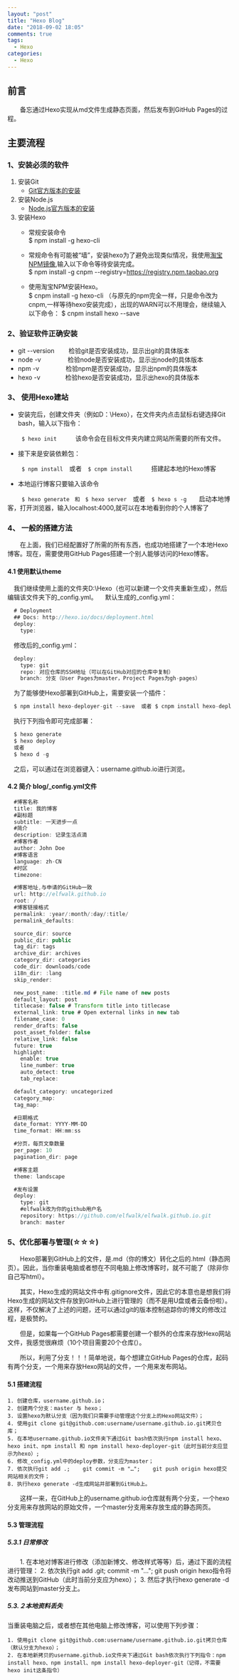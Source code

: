```yaml
---
layout: "post"
title: "Hexo Blog"
date: "2018-09-02 18:05"
comments: true
tags:
  - Hexo
categories:
  - Hexo
---
```



## 前言
　　备忘通过Hexo实现从md文件生成静态页面，然后发布到GitHub Pages的过程。

## 主要流程
### 1、安装必须的软件
1. 安装Git
   - [Git官方版本的安装](http://git-scm.com/download/win)
2. 安装Node.js
   - [Node.js官方版本的安装](https://nodejs.org/en/)
3. 安装Hexo
   - 常规安装命令<br/>
    $ npm install -g hexo-cli

   - 常规命令有可能被“墙”，安装hexo为了避免出现类似情况，我使用[淘宝NPM镜像](https://npm.taobao.org),输入以下命令等待安装完成。<br/>
   $ npm install -g cnpm --registry=https://registry.npm.taobao.org

   - 使用淘宝NPM安装Hexo。<br/>
   $ cnpm install -g hexo-cli   （与原先的npm完全一样，只是命令改为cnpm,一样等待hexo安装完成），出现的WARN可以不用理会，继续输入以下命令：
   $ cnpm install hexo --save

<!--more-->




### 2、验证软件正确安装
- git --version     　　检验git是否安装成功，显示出git的具体版本
- node -v   　　　　检验node是否安装成功，显示出node的具体版本
- npm -v     　　　　检验npm是否安装成功，显示出npm的具体版本
- hexo -v　　　　检验hexo是否安装成功，显示出hexo的具体版本


### 3、 使用Hexo建站




- 安装完后，创建文件夹（例如D：\Hexo），在文件夹内点击鼠标右键选择Git bash，输入以下指令：

　　 `$ hexo init`　　　该命令会在目标文件夹内建立网站所需要的所有文件。

- 接下来是安装依赖包：

　　 `$ npm install`　或者　`$ cnpm install`　　　搭建起本地的Hexo博客

- 本地运行博客只要输入该命令

　　 `$ hexo generate　和　$ hexo server`　或者　`$ hexo s -g`　　启动本地博客，打开浏览器，输入localhost:4000,就可以在本地看到你的个人博客了


### 4、 一般的搭建方法

　　在上面，我们已经配置好了所需的所有东西，也成功地搭建了一个本地Hexo博客。现在，需要使用GitHub Pages搭建一个别人能够访问的Hexo博客。
#### 4.1 使用默认theme

　我们继续使用上面的文件夹D:\Hexo（也可以新建一个文件夹重新生成），然后编辑该文件夹下的_config.yml。
　默认生成的_config.yml：
``` Java
  # Deployment
  ## Docs: http://hexo.io/docs/deployment.html
  deploy:
    type:
```
　修改后的_config.yml：
``` Java
  deploy:
    type: git
    repo: 对应仓库的SSH地址（可以在GitHub对应的仓库中复制）
    branch: 分支（User Pages为master，Project Pages为gh-pages）
```

　为了能够使Hexo部署到GitHub上，需要安装一个插件：
``` Java
  $ npm install hexo-deployer-git --save  或者 $ cnpm install hexo-deployer-git --save
```

　执行下列指令即可完成部署：
``` Java
  $ hexo generate
  $ hexo deploy
  或者
  $ hexo d -g
```
　之后，可以通过在浏览器键入：username.github.io进行浏览。

#### 4.2 简介 blog/_config.yml文件
``` Java
  #博客名称
  title: 我的博客
  #副标题
  subtitle: 一天进步一点
  #简介
  description: 记录生活点滴
  #博客作者
  author: John Doe
  #博客语言
  language: zh-CN
  #时区
  timezone:

  #博客地址,与申请的GitHub一致
  url: http://elfwalk.github.io
  root: /
  #博客链接格式
  permalink: :year/:month/:day/:title/
  permalink_defaults:

  source_dir: source
  public_dir: public
  tag_dir: tags
  archive_dir: archives
  category_dir: categories
  code_dir: downloads/code
  i18n_dir: :lang
  skip_render:

  new_post_name: :title.md # File name of new posts
  default_layout: post
  titlecase: false # Transform title into titlecase
  external_link: true # Open external links in new tab
  filename_case: 0
  render_drafts: false
  post_asset_folder: false
  relative_link: false
  future: true
  highlight:
    enable: true
    line_number: true
    auto_detect: true
    tab_replace:

  default_category: uncategorized
  category_map:
  tag_map:

  #日期格式
  date_format: YYYY-MM-DD
  time_format: HH:mm:ss

  #分页，每页文章数量
  per_page: 10
  pagination_dir: page

  #博客主题
  theme: landscape

  #发布设置
  deploy:
    type: git
    #elfwalk改为你的github用户名
    repository: https://github.com/elfwalk/elfwalk.github.io.git
    branch: master
```


### 5、优化部署与管理(☆☆☆)
　　Hexo部署到GitHub上的文件，是.md（你的博文）转化之后的.html（静态网页）。因此，当你重装电脑或者想在不同电脑上修改博客时，就不可能了（除非你自己写html）。

　　其实，Hexo生成的网站文件中有.gitignore文件，因此它的本意也是想我们将Hexo生成的网站文件存放到GitHub上进行管理的（而不是用U盘或者云备份啦）。这样，不仅解决了上述的问题，还可以通过git的版本控制追踪你的博文的修改过程，是极赞的。

　　但是，如果每一个GitHub Pages都需要创建一个额外的仓库来存放Hexo网站文件，我感觉很麻烦（10个项目需要20个仓库(）。

　　所以，利用了分支！！！简单地说，每个想建立GitHub Pages的仓库，起码有两个分支，一个用来存放Hexo网站的文件，一个用来发布网站。

#### 5.1 搭建流程

    1. 创建仓库，username.github.io；
    2. 创建两个分支：master 与 hexo；
    3. 设置hexo为默认分支（因为我们只需要手动管理这个分支上的Hexo网站文件）；
    4. 使用git clone git@github.com:username/username.github.io.git拷贝仓库；
    5. 在本地username.github.io文件夹下通过Git bash依次执行npm install hexo、hexo init、npm install 和 npm install hexo-deployer-git（此时当前分支应显示为hexo）;
    6. 修改_config.yml中的deploy参数，分支应为master；
    7. 依次执行git add .;    git commit -m "…";    git push origin hexo提交网站相关的文件；
    8. 执行hexo generate -d生成网站并部署到GitHub上。

　　这样一来，在GitHub上的username.github.io仓库就有两个分支，一个hexo分支用来存放网站的原始文件，一个master分支用来存放生成的静态网页。
#### 5.3 管理流程
##### 5.3.1 日常修改

　　1. 在本地对博客进行修改（添加新博文、修改样式等等）后，通过下面的流程进行管理：
    2. 依次执行git add .git;  commit -m "…";   git push origin hexo指令将改动推送到GitHub（此时当前分支应为hexo）；
    3. 然后才执行hexo generate -d发布网站到master分支上。

#####  5.3.２本地资料丢失

当重装电脑之后，或者想在其他电脑上修改博客，可以使用下列步骤：

    1. 使用git clone git@github.com:username/username.github.io.git拷贝仓库（默认分支为hexo）；
    2. 在本地新拷贝的username.github.io文件夹下通过Git bash依次执行下列指令：npm install hexo、npm install、npm install hexo-deployer-git（记得，不需要hexo init这条指令）
